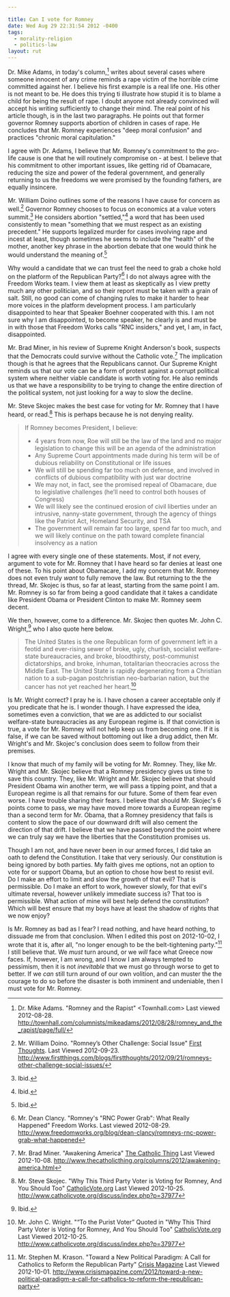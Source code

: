 ```yaml
---

title: Can I vote for Romney
date: Wed Aug 29 22:31:54 2012 -0400
tags:
  - morality-religion
  - politics-law
layout: rut
---
```


Dr. Mike Adams, in today's column,[^201208281] writes about several cases where someone innocent of any crime reminds a rape victim of the horrible crime committed against her.  I believe his first example is a real life one.  His other is not meant to be.  He does this trying ti illustrate how stupid it is to blame a child for being the result of rape.  I doubt anyone not already convinced will accept his writing sufficiently to change their mind.  The real point of his article though, is in the last two paragraphs.  He points out that former governor Romney supports abortion of children in cases of rape.  He concludes that Mr. Romney experiences "deep moral confusion" and practices "chronic moral capitulation."

I agree with Dr. Adams, I believe that Mr. Romney's commitment to the pro-life cause is one that he will routinely compromise on - at best.  I believe that his commitment to other important issues, like getting rid of Obamacare, reducing the size and power of the federal government, and generally returning to us the freedoms we were promised by the founding fathers, are equally insincere. 

Mr. William Doino outlines some of the reasons I have cause for concern as well.[^20120923-1] Governor Romney chooses to focus on economics at a value voters summit.[^20120923-2]  He considers abortion "settled,"[^20120923-3] a word that has been used consistently to mean "something that we must respect as an existing precedent."  He supports legalized murder for cases involving rape and incest at least, though sometimes he seems to include the "health" of the mother, another key phrase in the abortion debate that one would think he would understand the meaning of.[^20120923-4] 

Why would a candidate that we can trust feel the need to grab a choke hold on the platform of the Republican Party?[^201208291]  I do not always agree with the Freedom Works team.  I view them at least as skeptically as I view pretty much any other politician, and so their report must be taken with a grain of salt.  Still, no good can come of changing rules to make it harder to hear more voices in the platform development process.  I am particularly disappointed to hear that Speaker Boehner cooperated with this.  I am not sure why I am disappointed, to become speaker, he clearly is and must be in with those that Freedom Works calls "RNC insiders," and yet, I am, in fact, disappointed.

Mr. Brad Miner, in his review of Supreme Knight Anderson's book, suspects that the Democrats could survive without the Catholic vote.[^20121008-1]  The implication though is that he agrees that the Republicans cannot.  Our Supreme Knight reminds us that our vote can be a form of protest against a corrupt political system where neither viable candidate is worth voting for.  He also reminds us that we have a responsibility to be trying to change the entire direction of the political system, not just looking for a way to slow the decline.

Mr. Steve Skojec makes the best case for voting for Mr. Romney that I have heard, or read.[^20121025-1]  This is perhaps because he is not denying reality.

> If Romney becomes President, I believe:
> 
>    * 4 years from now, Roe will still be the law of the land and no major legislation to change this will be an agenda of the administration
>    * Any Supreme Court appointments made during his term will be of dubious reliability on Constitutional or life issues
>    * We will still be spending far too much on defense, and involved in conflicts of dubious compatibility with just war doctrine
>    * We may not, in fact, see the promised repeal of Obamacare, due to legislative challenges (he’ll need to control both houses of Congress)
>    * We will likely see the continued erosion of civil liberties under an intrusive, nanny-state government, through the agency of things like the Patriot Act, Homeland Security, and TSA
>    * The government will remain far too large, spend far too much, and we will likely continue on the path toward complete financial insolvency as a nation

I agree with every single one of these statements.  Most, if not every, argument to vote for Mr. Romney that I have heard so far denies at least one of these.  To his point about Obamacare, I add my concern that Mr. Romney does not even truly *want* to fully remove the law.  But returning to the the thread, Mr. Skojec is thus, so far at least, starting from the same point I am.  Mr. Romney is so far from being a good candidate that it takes a candidate like President Obama or President Clinton to make Mr. Romney seem decent.

We then, however, come to a difference.  Mr. Skojec then quotes Mr. John C. Wright,[^20121025-2] who I also quote here below.

> The United States is the one Republican form of government left in a feotid and ever-rising sewer of broke, ugly, churlish, socialist welfare-state bureaucracies, and broke, bloodthirsty, post-communist dictatorships, and broke, inhuman, totalitarian theocracies across the Middle East. The United State is rapidly degenerating from a Christian nation to a sub-pagan postchristian neo-barbarian nation, but the cancer has not yet reached her heart.[^20121025-3]

Is Mr. Wright correct?  I pray he is.  I have chosen a career acceptable only if you predicate that he is.  I wonder though.  I have expressed the idea, sometimes even a conviction, that we are as addicted to our socialist welfare-state bureaucracies as any European regime is.  If that conviction is true, a vote for Mr. Romney will not help keep us from becoming one.  If it is false, if we can be saved without bottoming out like a drug addict, then Mr. Wright's and Mr. Skojec's conclusion does seem to follow from their premises.  

I know that much of my family will be voting for Mr. Romney.  They, like Mr. Wright and Mr. Skojec believe that a Romney presidency gives us time to save this country.  They, like Mr. Wright and Mr. Skojec believe that should President Obama win another term, we will pass a tipping point, and that a European regime is all that remains for our future.  Some of them fear even worse.  I have trouble sharing their fears.  I believe that should Mr. Skojec's 6 points come to pass, we may have moved more towards a European regime than a second term for Mr. Obama, that a Romney presidency that fails is content to slow the pace of our downward drift will also cement the direction of that drift.  I believe that we have passed beyond the point where we can truly say we have the liberties that the Constitution promises us.  

Though I am not, and have never been in our armed forces, I did take an oath to defend the Constitution.  I take that very seriously.  Our constitution is being ignored by both parties.  My faith gives me options, not an option to vote for or support Obama, but an option to chose how best to resist evil.  Do I make an effort to limit and slow the growth of that evil?  That is permissible.  Do I make an effort to work, however slowly, for that evil's ultimate reversal, however unlikely immediate success is?  That too is permissible.  What action of mine will best help defend the constitution?  Which will best ensure that my boys have at least the shadow of rights that we now enjoy?

Is Mr. Romney as bad as I fear?  I read nothing, and have heard nothing, to dissuade me from that conclusion.  When I edited this post on 2012-10-02, I wrote that it is, after all, "no longer enough to be the belt-tightening party."[^20121001-2]   I still believe that.  We *must* turn around, or we *will* face what Greece now faces.  If, however, I am wrong, and I know I am always tempted to pessimism, then it is not *inevitable* that we must go through worse to get to better.  If we *can* still turn around of our own volition, and can muster the the courage to do so before the disaster is both imminent and undeniable, then I must vote for Mr. Romney.


[^201208281]: Dr. Mike Adams.  "Romney and the Rapist" <Townhall.com> Last viewed 2012-08-28. <http://townhall.com/columnists/mikeadams/2012/08/28/romney_and_the_rapist/page/full/>

[^201208291]: Mr. Dean Clancy.  "Romney's "RNC Power Grab": What Really Happened" Freedom Works. Last viewed 2012-08-29.  <http://www.freedomworks.org/blog/dean-clancy/romneys-rnc-power-grab-what-happened>

[^20120923-1]: Mr. William Doino.  "Romney’s Other Challenge: Social Issue" [First Thoughts](http://www.firstthings.com/blogs/firstthoughts/).  Last Viewed 2012-09-23. <http://www.firstthings.com/blogs/firstthoughts/2012/09/21/romneys-other-challenge-social-issues/>

[^20120923-2]: Ibid.

[^20120923-3]: Ibid.

[^20120923-4]: Ibid. 

[^20121001-2]: Mr. Stephen M. Krason.  "Toward a New Political Paradigm: A Call for Catholics to Reform the Republican Party" [Crisis Magazine](http://www.crisismagazine.com) Last Viewed 2012-10-01. <http://www.crisismagazine.com/2012/toward-a-new-political-paradigm-a-call-for-catholics-to-reform-the-republican-party>

[^20121008-1]: Mr. Brad Miner.  "Awakening America" [The Catholic Thing](http://www.thecatholicthing.org) Last Viewed 2012-10-08. <http://www.thecatholicthing.org/columns/2012/awakening-america.html>

[^20121025-1]: Mr. Steve Skojec.  "Why This Third Party Voter is Voting for Romney, And You Should Too" [CatholicVote.org](http://catholicvote.org) Last Viewed 2012-10-25. <http://www.catholicvote.org/discuss/index.php?p=37977>

[^20121025-2]: Ibid.

[^20121025-3]: Mr. John C. Wright.  "“To the Purist Voter” Quoted in "Why This Third Party Voter is Voting for Romney, And You Should Too" [CatholicVote.org](http://catholicvote.org) Last Viewed 2012-10-25. <http://www.catholicvote.org/discuss/index.php?p=37977>


